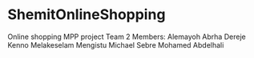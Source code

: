 # ShemitOnlineShopping
Online shopping MPP project
Team 2
Members:
Alemayoh Abrha
Dereje Kenno
Melakeselam Mengistu
Michael Sebre
Mohamed Abdelhali
